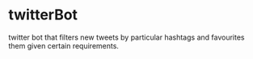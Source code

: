 # twitterBot
twitter bot that filters new tweets by particular hashtags and favourites them given certain requirements.
